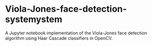 # Viola-Jones-face-detection-systemystem
A Jupyter notebook implementation of the Viola-Jones face detection algorithm using Haar Cascade classifiers in OpenCV.

